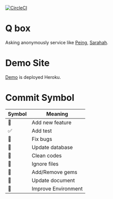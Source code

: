 [![CircleCI](https://circleci.com/gh/takuyaohashi/qbox/tree/master.svg?style=svg)](https://circleci.com/gh/takuyaohashi/qbox/tree/master)

# Q box

Asking anonymously service like [Peing](https://peing.net), [Sarahah](https://www.sarahah.com/).

# Demo Site

[Demo](https://polar-shore-44843.herokuapp.com/) is deployed Heroku.

# Commit Symbol

|Symbol  |Meaning  |
|---|---|
|:muscle:| Add new feature |
|:white_check_mark:| Add test |
|:bug:| Fix bugs |
|:closed_book:| Update database |
|:lipstick:| Clean codes |
|:see_no_evil:| Ignore files |
|:gem:| Add/Remove gems |
|:memo:| Update document |
|:wrench:| Improve Environment |
